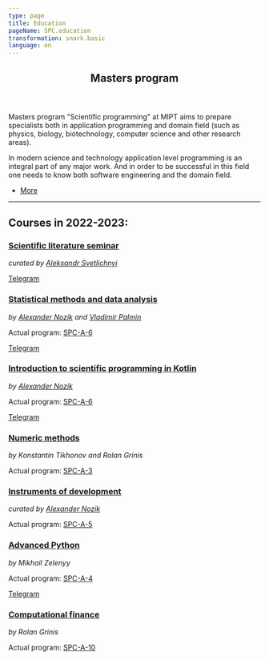 ```yaml
---
type: page
title: Education
pageName: SPC.education
transformation: snark.basic
language: en
---
```


<section id="masters">
    <div class="inner">
        <header class="major">
            <h2>Masters program</h2>
        </header>
        <p>Masters program "Scientific programming" at MIPT aims to prepare specialists both in application programming and domain field (such as physics, biology, biotechnology, computer science and other research areas).</p>
        <p> In modern science and technology application level programming is an integral part of any major work. And in order to be successful in this field one needs to know both software engineering and the domain field. </p>
        <ul class="actions">
            <li><a href="${resolvePageRef("education.masters")}" class="button next">More</a></li>
        </ul>
    </div>
</section>
<hr/>

## Courses in 2022-2023:

### [Scientific literature seminar](#)
*curated by [Aleksandr Svetlichnyi](team#svetlichnyi)*

[Telegram](https://t.me/spc_seminar)

### [Statistical methods and data analysis](${resolvePageRef("education.stat-methods")})
*by [Alexander Nozik](team#nozik) and [Vladimir Palmin](team#palmin)*

Actual program: [SPC-A-6](https://npm.mipt.ru/youtrack/articles/SPC-A-6)

[Telegram](https://t.me/mipt_statmethods) 

### [Introduction to scientific programming in Kotlin](${resolvePageRef("education.kotlin")})
*by [Alexander Nozik](team#nozik)*

Actual program: [SPC-A-6](https://npm.mipt.ru/youtrack/articles/SPC-A-6)

[Telegram](https://t.me/kotlin_mipt)

### [Numeric methods](https://npm.mipt.ru/youtrack/articles/SPC-A-3)
*by Konstantin Tikhonov and Rolan Grinis*

Actual program: [SPC-A-3](https://npm.mipt.ru/youtrack/articles/SPC-A-3)

### [Instruments of development](https://npm.mipt.ru/youtrack/articles/SPC-A-5)
*curated by [Alexander Nozik](team#nozik)*

Actual program: [SPC-A-5](https://npm.mipt.ru/youtrack/articles/SPC-A-5)
  
### [Advanced Python](https://npm.mipt.ru/youtrack/articles/SPC-A-4)
*by Mikhail Zelenyy*

Actual program: [SPC-A-4](https://npm.mipt.ru/youtrack/articles/SPC-A-4)

[Telegram](https://t.me/mipt_npm_python)

### [Computational finance](https://npm.mipt.ru/youtrack/articles/SPC-A-10)
*by Rolan Grinis*

Actual program: [SPC-A-10](https://npm.mipt.ru/youtrack/articles/SPC-A-10)
